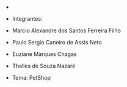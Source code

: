 - 

- Integrantes:
- Marcio Alexandre dos Santos Ferreira Filho
- Paulo Sergio Caneiro de Assis Neto 
- Euziane Marques Chagas
- Thalles de Souza Nazaré
- Tema: PetShop
